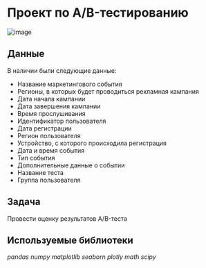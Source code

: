# Проект по А/B-тестированию
![image](https://user-images.githubusercontent.com/43203558/185768870-24c3e9b4-1b6f-4734-a9f1-22e3f7dfd8e3.png)
## Данные

В наличии были следующие данные:

- Название маркетингового события
- Регионы, в которых будет проводиться рекламная кампания
- Дата начала кампании
- Дата завершения кампании
- Время прослушивания
- Идентификатор пользователя
- Дата регистрации
- Регион пользователя
- Устройство, с которого происходила регистрация
- Дата и время события
- Тип события
- Дополнительные данные о событии
- Название теста
- Группа пользователя

## Задача

Провести оценку результатов A/B-теста

## Используемые библиотеки

*pandas* *numpy* *matplotlib* *seaborn* *plotly* *math* *scipy*

